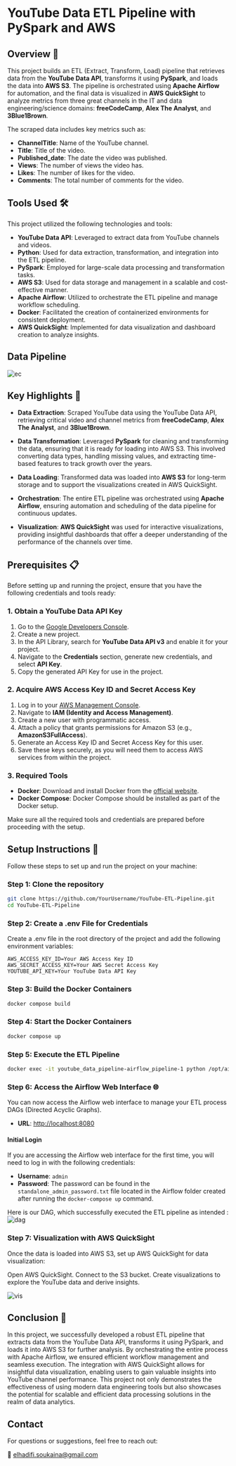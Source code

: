 # YouTube Data ETL Pipeline with PySpark and AWS

## Overview 🚀
This project builds an ETL (Extract, Transform, Load) pipeline that retrieves data from the **YouTube Data API**, transforms it using **PySpark**, and loads the data into **AWS S3**. The pipeline is orchestrated using **Apache Airflow** for automation, and the final data is visualized in **AWS QuickSight** to analyze metrics from three great channels in the IT and data engineering/science domains: **freeCodeCamp**, **Alex The Analyst**, and **3Blue1Brown**.

The scraped data includes key metrics such as:
- **ChannelTitle**: Name of the YouTube channel.
- **Title**: Title of the video.
- **Published_date**: The date the video was published.
- **Views**: The number of views the video has.
- **Likes**: The number of likes for the video.
- **Comments**: The total number of comments for the video.

## Tools Used 🛠️

This project utilized the following technologies and tools:

- **YouTube Data API**: Leveraged to extract data from YouTube channels and videos.
- **Python**: Used for data extraction, transformation, and integration into the ETL pipeline.
- **PySpark**: Employed for large-scale data processing and transformation tasks.
- **AWS S3**: Used for data storage and management in a scalable and cost-effective manner.
- **Apache Airflow**: Utilized to orchestrate the ETL pipeline and manage workflow scheduling.
- **Docker**: Facilitated the creation of containerized environments for consistent deployment.
- **AWS QuickSight**: Implemented for data visualization and dashboard creation to analyze insights.

## Data Pipeline
![ec](https://github.com/user-attachments/assets/b2fbcaee-10f5-4702-ad44-4a4957c7aa25)

## Key Highlights 🌟

- **Data Extraction**: Scraped YouTube data using the YouTube Data API, retrieving critical video and channel metrics from **freeCodeCamp**, **Alex The Analyst**, and **3Blue1Brown**.

- **Data Transformation**: Leveraged **PySpark** for cleaning and transforming the data, ensuring that it is ready for loading into AWS S3. This involved converting data types, handling missing values, and extracting time-based features to track growth over the years.

- **Data Loading**: Transformed data was loaded into **AWS S3** for long-term storage and to support the visualizations created in AWS QuickSight.

- **Orchestration**: The entire ETL pipeline was orchestrated using **Apache Airflow**, ensuring automation and scheduling of the data pipeline for continuous updates.

- **Visualization**: **AWS QuickSight** was used for interactive visualizations, providing insightful dashboards that offer a deeper understanding of the performance of the channels over time.


## Prerequisites 📋

Before setting up and running the project, ensure that you have the following credentials and tools ready:

### 1. Obtain a YouTube Data API Key

1. Go to the [Google Developers Console](https://console.developers.google.com/).
2. Create a new project.
3. In the API Library, search for **YouTube Data API v3** and enable it for your project.
4. Navigate to the **Credentials** section, generate new credentials, and select **API Key**.
5. Copy the generated API Key for use in the project.

### 2. Acquire AWS Access Key ID and Secret Access Key

1. Log in to your [AWS Management Console](https://aws.amazon.com/console/).
2. Navigate to **IAM (Identity and Access Management)**.
3. Create a new user with programmatic access.
4. Attach a policy that grants permissions for Amazon S3 (e.g., **AmazonS3FullAccess**).
5. Generate an Access Key ID and Secret Access Key for this user.
6. Save these keys securely, as you will need them to access AWS services from within the project.

### 3. Required Tools

- **Docker**: Download and install Docker from the [official website](https://www.docker.com/get-started).
- **Docker Compose**: Docker Compose should be installed as part of the Docker setup.

Make sure all the required tools and credentials are prepared before proceeding with the setup.


## Setup Instructions 📝

Follow these steps to set up and run the project on your machine:

### Step 1: Clone the repository

```bash
git clone https://github.com/YourUsername/YouTube-ETL-Pipeline.git
cd YouTube-ETL-Pipeline
```


### Step 2: Create a .env File for Credentials

Create a .env file in the root directory of the project and add the following environment variables:

```plaintext
AWS_ACCESS_KEY_ID=Your AWS Access Key ID
AWS_SECRET_ACCESS_KEY=Your AWS Secret Access Key
YOUTUBE_API_KEY=Your YouTube Data API Key
```

### Step 3: Build the Docker Containers

```bash
docker compose build
```

### Step 4: Start the Docker Containers

```bash
docker compose up
```

### Step 5: Execute the ETL Pipeline

```bash
docker exec -it youtube_data_pipeline-airflow_pipeline-1 python /opt/airflow/dags/youtube_etl_dag.py
```

### Step 6: Access the Airflow Web Interface 🌐

You can now access the Airflow web interface to manage your ETL process DAGs (Directed Acyclic Graphs).

- **URL**: [http://localhost:8080](http://localhost:8080)

#### Initial Login

If you are accessing the Airflow web interface for the first time, you will need to log in with the following credentials:

- **Username**: `admin`
- **Password**: The password can be found in the `standalone_admin_password.txt` file located in the Airflow folder created after running the `docker-compose up` command.


Here is our DAG, which successfully executed the ETL pipeline as intended : 
![dag](https://github.com/user-attachments/assets/a8094cd5-100f-4cdc-9ed9-93a51eb02aff)


### Step 7: Visualization with AWS QuickSight
Once the data is loaded into AWS S3, set up AWS QuickSight for data visualization:

Open AWS QuickSight.
Connect to the S3 bucket.
Create visualizations to explore the YouTube data and derive insights.

![vis](https://github.com/user-attachments/assets/6629521a-83dc-48fc-a086-b7edb2c3de69)



## Conclusion 🎉

In this project, we successfully developed a robust ETL pipeline that extracts data from the YouTube Data API, transforms it using PySpark, and loads it into AWS S3 for further analysis. By orchestrating the entire process with Apache Airflow, we ensured efficient workflow management and seamless execution. The integration with AWS QuickSight allows for insightful data visualization, enabling users to gain valuable insights into YouTube channel performance. This project not only demonstrates the effectiveness of using modern data engineering tools but also showcases the potential for scalable and efficient data processing solutions in the realm of data analytics.


## Contact

For questions or suggestions, feel free to reach out:

📩 elhadifi.soukaina@gmail.com
